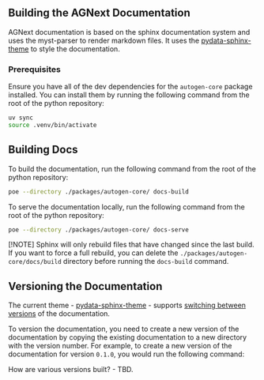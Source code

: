 ## Building the AGNext Documentation

AGNext documentation is based on the sphinx documentation system and uses the myst-parser to render markdown files. It uses the [pydata-sphinx-theme](https://pydata-sphinx-theme.readthedocs.io/en/latest/) to style the documentation.

### Prerequisites

Ensure you have all of the dev dependencies for the `autogen-core` package installed. You can install them by running the following command from the root of the python repository:

```bash
uv sync
source .venv/bin/activate
```

## Building Docs

To build the documentation, run the following command from the root of the python repository:

```bash
poe --directory ./packages/autogen-core/ docs-build
```

To serve the documentation locally, run the following command from the root of the python repository:

```bash
poe --directory ./packages/autogen-core/ docs-serve
```

[!NOTE]
Sphinx will only rebuild files that have changed since the last build. If you want to force a full rebuild, you can delete the `./packages/autogen-core/docs/build` directory before running the `docs-build` command.

## Versioning the Documentation

The current theme - [pydata-sphinx-theme](https://pydata-sphinx-theme.readthedocs.io/en/latest/) - supports [switching between versions](https://pydata-sphinx-theme.readthedocs.io/en/stable/user_guide/version-dropdown.html) of the documentation.

To version the documentation, you need to create a new version of the documentation by copying the existing documentation to a new directory with the version number. For example, to create a new version of the documentation for version `0.1.0`, you would run the following command:

How are various versions built? - TBD.
